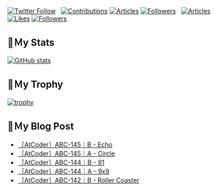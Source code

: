 [![Twitter Follow](https://img.shields.io/twitter/follow/hyperdb?label=twitter&logo=twitter&style=plastic)](https://twitter.com/hyperdb)
&nbsp;
[![Contributions](https://badgen.org/img/qiita/hyperdb/contributions?style=plastic)](https://qiita.com/hyperdb)
[![Articles](https://badgen.org/img/qiita/hyperdb/articles?style=plastic)](https://qiita.com/hyperdb)
[![Followers](https://badgen.org/img/qiita/hyperdb/followers?style=plastic)](https://qiita.com/hyperdb)
&nbsp;
[![Articles](https://badgen.org/img/zenn/hyperdb/articles)](https://zenn.dev/hyperdb)
[![Likes](https://badgen.org/img/zenn/hyperdb/likes?style=plastic)](https://zenn.dev/hyperdb)
[![Followers](https://badgen.org/img/zenn/hyperdb/followers?style=plastic)](https://zenn.dev/hyperdb)

## 🔖Ｍy Stats

[![GitHub stats](https://github-readme-stats-eight-theta.vercel.app/api?username=hyperdb&theme=radical&count_private=true&show_icons=true)](https://github.com/anuraghazra/github-readme-stats)

## 🔖Ｍy Trophy

[![trophy](https://github-profile-trophy.vercel.app/?username=hyperdb&theme=onedark)](https://github.com/ryo-ma/github-profile-trophy)

## 🔖Ｍy Blog Post

<!-- BLOG-POST-LIST:START -->
- [［AtCoder］ABC-145｜B - Echo](https://zenn.dev/hyperdb/articles/f5171930982367)
- [［AtCoder］ABC-145｜A - Circle](https://zenn.dev/hyperdb/articles/b6befd3dc423fc)
- [［AtCoder］ABC-144｜B - 81](https://zenn.dev/hyperdb/articles/9e89dc0a3393c4)
- [［AtCoder］ABC-144｜A - 9x9](https://zenn.dev/hyperdb/articles/86e03766318445)
- [［AtCoder］ABC-142｜B - Roller Coaster](https://zenn.dev/hyperdb/articles/e3e23679a00d2b)
<!-- BLOG-POST-LIST:END -->
